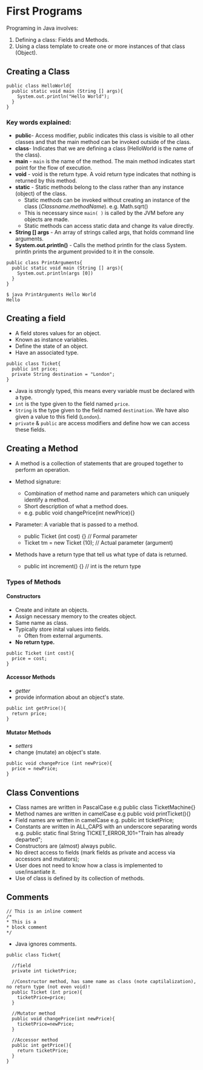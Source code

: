 # First Programs
Programing in Java involves:
1) Defining a class: Fields and Methods.
2) Using a class template to create one or more instances of that class (Object).

## Creating a Class
~~~
public class HelloWorld{
  public static void main (String [] args){
    System.out.println("Hello World");
  }
}
~~~

### Key words explained:
* **public**- Access modifier, public indicates this class is visible to all other classes and that the main method can be invoked outside of the class.   
* **class**- Indicates that we are defining a class (HelloWorld is the name of the class). 
* **main** - `main` is the name of the method. The main method indicates start point for the flow of execution.
* **void** - void is the return type. A void return type indicates that nothing is returned by this method.
* **static** - Static methods belong to the class rather than any instance (object) of the class.
  * Static methods can be invoked without creating an instance of the class (*Classname.methodName*). e.g. Math.sqrt()
  * This is necessary since `main( )` is called by the JVM before any objects are made.
  * Static methods can access static data and change its value directly. 
* **String [] args** - An array of strings called args, that holds command line arguments.
* **System.out.println()** - Calls the method println for the class System. println prints the argument provided to it in the console.

~~~
public class PrintArguments{
  public static void main (String [] args){
    System.out.println(args [0])
  }
}
~~~
~~~
$ java PrintArguments Hello World
Hello
~~~

## Creating a field 

* A field stores values for an object.
* Known as instance variables.
* Define the state of an object.
* Have an associated type.

~~~
public class Ticket{
  public int price;
  private String destination = "London";
}
~~~

* Java is strongly typed, this means every variable must be declared with a type. 
* `int` is the type given to the field named `price`.
* `String` is the type given to the field named `destination`. We have also given a value to this field (`London`).
* `private` & `public` are access modifiers and define how we can access these fields.

## Creating a Method

* A method is a collection of statements that are grouped together to perform an operation.
* Method signature: 
  - Combination of method name and parameters which can uniquely identify a method. 
  - Short description of what a  method does.
  - e.g. public void changePrice(int newPrice){}
 
* Parameter: A variable that is passed to a method. 
  - public Ticket (int cost) {} // Formal parameter
  - Ticket tm =  new Ticket (10); // Actual parameter (argument) 
* Methods have a return type that tell us what type of data is returned.
  - public int increment() {} // int is the return type 

### Types of Methods

#### Constructors

* Create and initate an objects. 
* Assign necessary memory to the creates object.
* Same name as class.
* Typically store inital values into fields.
  - Often from external arguments.
* **No return type.**
~~~
public Ticket (int cost){
  price = cost;
}
~~~


#### Accessor Methods
* *getter* 
* provide information about an object's state.
~~~
public int getPrice(){
  return price;
}
~~~

#### Mutator Methods
* *setters*
* change (mutate) an object's state.
~~~
public void changePrice (int newPrice){
  price = newPrice;
}
~~~

## Class Conventions

* Class names are written in PascalCase e.g public class TicketMachine{}
* Method names are written in camelCase e.g public void printTicket(){}
* Field names are written in camelCase e.g. public int ticketPrice;
* Constants are written in ALL_CAPS with an underscore separating words e.g. 
public static final String TICKET_ERROR_101="Train has already departed";
* Constructors are (almost) always public.
* No direct access to fields (mark fields as private and access via accessors and mutators);
* User does not need to know how a class is implemented to use/insantiate it.
* Use of class is defined by its collection of methods.

## Comments
~~~
// This is an inline comment 
/*
* This is a
* block comment 
*/
~~~
* Java ignores comments.

~~~
public class Ticket{
  
  //field
  private int ticketPrice; 
  
  //Constructor method, has same name as class (note captilalization), no return type (not even void)!  
  public Ticket (int price){ 
    ticketPrice=price;
  }
  
  //Mutator method
  public void changePrice(int newPrice){
    ticketPrice=newPrice;
  }
  
  //Accessor method
  public int getPrice(){
    return ticketPrice;
  }    
}
~~~
